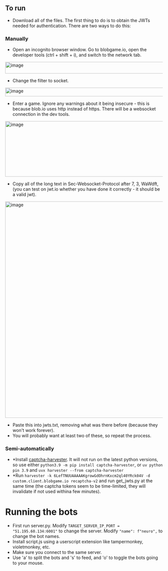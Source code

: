 ## To run
* Download all of the files. The first thing to do is to obtain the JWTs needed for authentication. There are two ways to do this:
### Manually
* Open an incognito browser window. Go to blobgame.io, open the developer tools (ctrl + shift + i), and switch to the network tab.
<img width="570" height="37" alt="image" src="https://github.com/user-attachments/assets/055b5136-016c-441e-bfe0-46fd61d593e4" />

* Change the filter to socket.
<img width="587" height="28" alt="image" src="https://github.com/user-attachments/assets/6ee7e773-e3ab-4654-81fd-9e2769fde73f" />

* Enter a game. Ignore any warnings about it being insecure - this is because blob.io uses http instead of https.
There will be a websocket connection in the dev tools.
<img width="670" height="177" alt="image" src="https://github.com/user-attachments/assets/6a465d32-e6c9-4c14-a199-3c9b5f95689a" />

* Copy all of the long text in Sec-Websocket-Protocol after 7, 3, WaWdft, (you can test on jwt.io whether you have done it correctly - it should be a valid jwt).
<img width="667" height="690" alt="image" src="https://github.com/user-attachments/assets/9c46ccfe-6f6a-47ac-a6c9-4a13be570c48" />

* Paste this into jwts.txt, removing what was there before (because they won't work forever).
* You will probably want at least two of these, so repeat the process.

### Semi-automatically
* *Install [captcha-harvester](https://github.com/NoahCardoza/CaptchaHarvester). It will not run on the latest python versions, so use either `python3.9 -m pip install captcha-harvester`, or `uv python pin 3.9` and `uvx harvester --from captcha-harvester`
* *Run `harvester -k 6LefTNUUAAAAAKgrowGdOhrnKxcm2ql40YRck04V -d custom.client.blobgame.io recaptcha-v2` and run get_jwts.py at the same time (the captcha tokens seem to be time-limited, they will invalidate if not used withina few minutes).

# Running the bots
* First run server.py. Modify `TARGET_SERVER_IP_PORT = "51.195.60.134:6001"` to change the server. Modify `"name": f"neuro",` to change the bot names.
* Install script.js using a userscript extension like tampermonkey, violetmonkey, etc.
* Make sure you connect to the same server.
* Use 'a' to split the bots and 's' to feed, and 'o' to toggle the bots going to your mouse.
